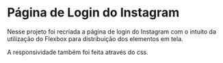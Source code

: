 # Página de Login do Instagram

Nesse projeto foi recriada a página de login do Instagram com o intuíto da utilização do Flexbox para distribuição dos elementos em tela.

A responsividade também foi feita através do css.
